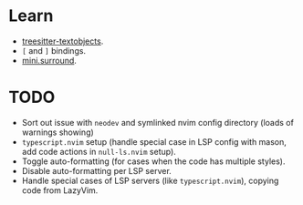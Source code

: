 # Learn

* [treesitter-textobjects](https://github.com/nvim-treesitter/nvim-treesitter-textobjects).
* `[` and `]` bindings.
* [mini.surround](https://github.com/echasnovski/mini.nvim/blob/main/readmes/mini-surround.md).

# TODO

* Sort out issue with `neodev` and symlinked nvim config directory (loads of warnings showing)
* `typescript.nvim` setup (handle special case in LSP config with mason, add code actions in `null-ls.nvim` setup).
* Toggle auto-formatting (for cases when the code has multiple styles).
* Disable auto-formatting per LSP server.
* Handle special cases of LSP servers (like `typescript.nvim`), copying code from LazyVim.
